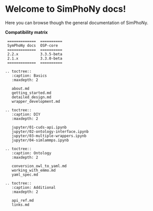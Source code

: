 # Welcome to SimPhoNy docs!
Here you can browse though the general documentation of SimPhoNy.

**Compatibility matrix**

```eval_rst
 =============  ==========
 SymPhoNy docs  OSP-core  
 =============  ==========
 2.2.x          3.3.5-beta
 2.1.x          3.3.0-beta
 =============  ==========
```

```eval_rst
.. toctree::
   :caption: Basics
   :maxdepth: 2

   about.md
   getting_started.md
   detailed_design.md
   wrapper_development.md

.. toctree::
   :caption: DIY
   :maxdepth: 2

   jupyter/01-cuds-api.ipynb
   jupyter/02-ontology-interface.ipynb
   jupyter/03-multiple-wrappers.ipynb
   jupyter/04-simlammps.ipynb

.. toctree::
   :caption: Ontology
   :maxdepth: 2

   conversion_owl_to_yaml.md
   working_with_emmo.md
   yaml_spec.md

.. toctree::
   :caption: Additional
   :maxdepth: 2

   api_ref.md
   links.md

```
